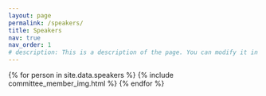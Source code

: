 ```yaml
---
layout: page
permalink: /speakers/
title: Speakers
nav: true
nav_order: 1
# description: This is a description of the page. You can modify it in 'pages/_cv.md'. You can also change or remove the top pdf download button.
---
```


<div class="img_group">
{% for person in site.data.speakers %}
    {% include committee_member_img.html %}
{% endfor %}
</div>
